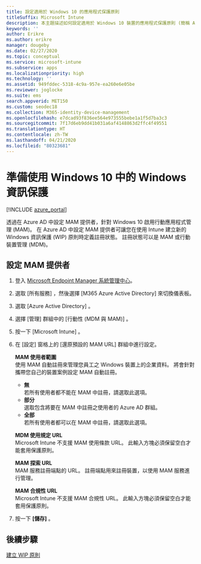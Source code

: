 ```yaml
---
title: 設定適用於 Windows 10 的應用程式保護原則
titleSuffix: Microsoft Intune
description: 本主題描述如何設定適用於 Windows 10 裝置的應用程式保護原則 (簡稱 APP)。
keywords: ''
author: Erikre
ms.author: erikre
manager: dougeby
ms.date: 02/27/2020
ms.topic: conceptual
ms.service: microsoft-intune
ms.subservice: apps
ms.localizationpriority: high
ms.technology: ''
ms.assetid: 949fddec-5318-4c9a-957e-ea260e6e05be
ms.reviewer: joglocke
ms.suite: ems
search.appverid: MET150
ms.custom: seodec18
ms.collection: M365-identity-device-management
ms.openlocfilehash: e7dcad93f836ee564e973555bebe1a1f5d7ba3c3
ms.sourcegitcommit: 7f17d6eb9dd41b031a6af4148863d2ffc4f49551
ms.translationtype: HT
ms.contentlocale: zh-TW
ms.lasthandoff: 04/21/2020
ms.locfileid: "80323681"
---
```

# <a name="get-ready-for-windows-information-protection-in-windows-10"></a>準備使用 Windows 10 中的 Windows 資訊保護 

[!INCLUDE [azure_portal](../includes/azure_portal.md)]

透過在 Azure AD 中設定 MAM 提供者，針對 Windows 10 啟用行動應用程式管理 (MAM)。 在 Azure AD 中設定 MAM 提供者可讓您在使用 Intune 建立新的 Windows 資訊保護 (WIP) 原則時定義註冊狀態。 註冊狀態可以是 MAM 或行動裝置管理 (MDM)。

## <a name="to-configure-the-mam-provider"></a>設定 MAM 提供者

1. 登入 [Microsoft Endpoint Manager 系統管理中心](https://go.microsoft.com/fwlink/?linkid=2109431)。
2. 選取 [所有服務]  ，然後選擇 [M365 Azure Active Directory]  來切換儀表板。
3. 選取 [Azure Active Directory]  。
4. 選擇 [管理]  群組中的 [行動性 (MDM 與 MAM)]  。
5. 按一下 [Microsoft Intune]  。
6. 在 [設定]  窗格上的 [還原預設的 MAM URL]  群組中進行設定。

   **MAM 使用者範圍**  
   使用 MAM 自動註冊來管理您員工之 Windows 裝置上的企業資料。 將會針對攜帶您自己的裝置案例設定 MAM 自動註冊。<ul><li>**無**<br>若所有使用者都不能在 MAM 中註冊，請選取此選項。</li><li>**部分**<br>選取包含將要在 MAM 中註冊之使用者的 Azure AD 群組。</li><li>**全部**<br>若所有使用者都可以在 MAM 中註冊，請選取此選項。</li></ul>

   **MDM 使用規定 URL**  
   Microsoft Intune 不支援 MAM 使用條款 URL。 此輸入方塊必須保留空白才能套用保護原則。

   **MAM 探索 URL**  
   MAM 服務註冊端點的 URL。 註冊端點用來註冊裝置，以使用 MAM 服務進行管理。

   **MAM 合規性 URL**  
   Microsoft Intune 不支援 MAM 合規性 URL。 此輸入方塊必須保留空白才能套用保護原則。 

7. 按一下 **[儲存]** 。

## <a name="next-steps"></a>後續步驟

[建立 WIP 原則](windows-information-protection-policy-create.md)

